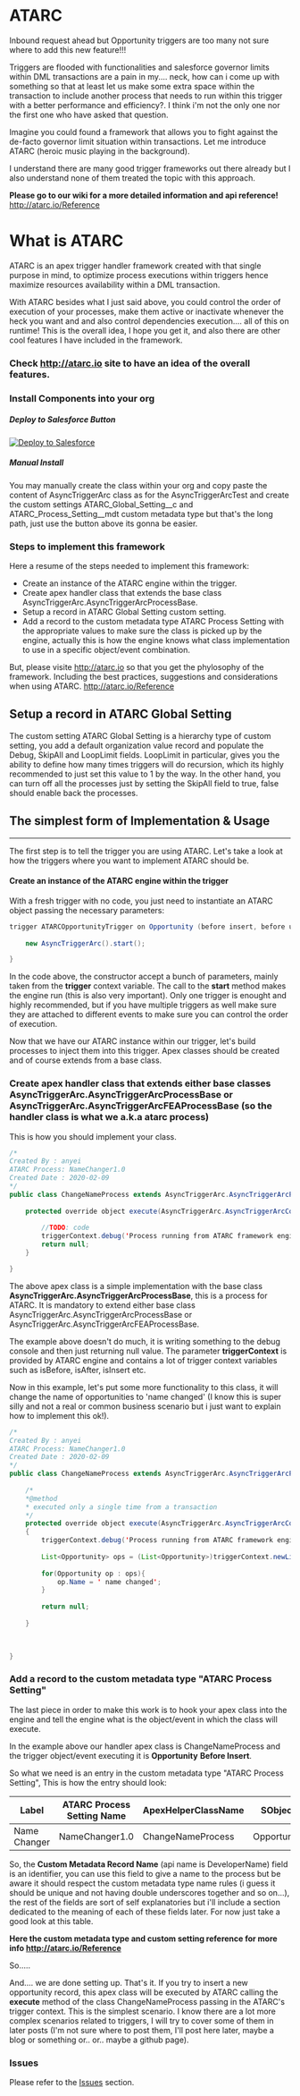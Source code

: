 # ATARC

Inbound request ahead but Opportunity triggers are too many not sure where to add this new feature!!! 

Triggers are flooded with functionalities and salesforce governor limits within DML transactions are a pain in my.... neck, how can i come up with something so that at least let us make some extra space within the transaction to include another process that needs to run within this trigger with a better performance and efficiency?. I think i'm not the only one nor the first one who have asked that question.

Imagine you could found a framework that allows you to fight against the de-facto governor limit situation within transactions. Let me introduce ATARC (heroic music playing in the background). 

I understand there are many good trigger frameworks out there already but I also understand none of them treated the topic with this approach. 

**Please go to our wiki for a more detailed information and api reference!** http://atarc.io/Reference

# What is ATARC

ATARC is an apex trigger handler framework created with that single purpose in mind, to optimize process executions within triggers hence maximize resources availability within a DML transaction.

With ATARC besides what I just said above, you could control the order of execution of your processes, make them active or inactivate whenever the heck you want and and also control dependencies execution.... all of this on runtime! This is the overall idea, I hope you get it, and also there are other cool features I have included in the framework.

### Check http://atarc.io site to have an idea of the overall features.

### Install Components into your org

##### Deploy to Salesforce Button

<a href="https://githubsfdeploy.herokuapp.com?owner=anyei&repo=SFDC-ATARC">
  <img alt="Deploy to Salesforce"
       src="https://raw.githubusercontent.com/afawcett/githubsfdeploy/master/src/main/webapp/resources/img/deploy.png">
</a>

##### Manual Install

You may manually create the class within your org and copy paste the content of AsyncTriggerArc class as for the AsyncTriggerArcTest and create the custom settings ATARC_Global_Setting__c and ATARC_Process_Setting__mdt custom metadata type but that's the long path, just use the button above its gonna be easier. 

### Steps to implement this framework

Here a resume of the steps needed to implement this framework:

* Create an instance of the ATARC engine within the trigger.
* Create apex handler class that extends the base class AsyncTriggerArc.AsyncTriggerArcProcessBase.
* Setup a record in ATARC Global Setting custom setting.
* Add a record to the custom metadata type ATARC Process Setting with the appropriate values to make sure the class is picked up by the engine, actually this is how the engine knows what class implementation to use in a specific object/event combination.

But, please visite http://atarc.io so that you get the phylosophy of the framework. Including the best practices, suggestions and considerations when using ATARC. http://atarc.io/Reference


## Setup a record in ATARC Global Setting
The custom setting ATARC Global Setting is a hierarchy type of custom setting, you add a default organization value record and populate the Debug, SkipAll and LoopLimit fields. LoopLimit in particular, gives you the ability to define how many times triggers will do recursion, which its highly recommended to just set this value to 1 by the way. In the other hand, you can turn off all the processes just by setting the SkipAll field to true, false should enable back the processes.


## The simplest form of Implementation & Usage
_____
The first step is to tell the trigger you are using ATARC.
Let's take a look at how the triggers where you want to implement ATARC should be.

####  Create an instance of the ATARC engine within the trigger

With a fresh trigger with no code, you just need to instantiate an ATARC object passing the necessary parameters:

```java
trigger ATARCOpportunityTrigger on Opportunity (before insert, before update, before delete, after insert, after update, after delete, after undelete) {
    
    new AsyncTriggerArc().start();

}
```

In the code above, the constructor accept a bunch of parameters, mainly taken from the **trigger** context variable. The call to the **start** method makes the engine run (this is also very important). Only one trigger is enought and highly recommended, but if you have multiple triggers as well make sure they are attached to different events to make sure you can control the order of execution.

Now that we have our ATARC instance within our trigger, let's build processes to inject them into this trigger. Apex classes should be created and of course extends from a base class.

### Create apex handler class that extends either base classes AsyncTriggerArc.AsyncTriggerArcProcessBase or AsyncTriggerArc.AsyncTriggerArcFEAProcessBase (so the handler class is what we a.k.a atarc process)

This is how you should implement your class.

```java
/*
Created By : anyei
ATARC Process: NameChanger1.0
Created Date : 2020-02-09
*/
public class ChangeNameProcess extends AsyncTriggerArc.AsyncTriggerArcProcessBase{
    
    protected override object execute(AsyncTriggerArc.AsyncTriggerArcContext triggerContext){
       
        //TODO: code
        triggerContext.debug('Process running from ATARC framework engine');
        return null;
    }

}

```

The above apex class is a simple implementation with the base class **AsyncTriggerArc.AsyncTriggerArcProcessBase**, this is a process for ATARC. It is mandatory to extend either base class AsyncTriggerArc.AsyncTriggerArcProcessBase or AsyncTriggerArc.AsyncTriggerArcFEAProcessBase.

The example above doesn't do much, it is writing something to the debug console and then just returning null value. The parameter **triggerContext** is provided by ATARC engine and contains a lot of trigger context variables such as isBefore, isAfter, isInsert etc.

Now in this example, let's put some more functionality to this class, it will change the name of opportunities to 'name changed' (I know this is super silly and not a real or common business scenario but i just want to explain how to implement this ok!).

```java
/*
Created By : anyei
ATARC Process: NameChanger1.0
Created Date : 2020-02-09
*/
public class ChangeNameProcess extends AsyncTriggerArc.AsyncTriggerArcProcessBase {
    
    /*
    *@method
    * executed only a single time from a transaction
    */
    protected override object execute(AsyncTriggerArc.AsyncTriggerArcContext triggerContext)
    {  
        triggerContext.debug('Process running from ATARC framework engine');
        
        List<Opportunity> ops = (List<Opportunity>)triggerContext.newList;
        
        for(Opportunity op : ops){
            op.Name = ' name changed';
        }
        
        return null;
        
    }
    
  

}
```

### Add a record to the custom metadata type "ATARC Process Setting"

The last piece in order to make this work is to hook your apex class into the engine and tell the engine what is the object/event  in which the class will execute.

In the example above our handler apex class is ChangeNameProcess and the trigger object/event executing it is **Opportunity** **Before Insert**. 

So what we need is an entry in the custom metadata type "ATARC Process Setting", This is how the entry should look:

| Label | ATARC Process Setting Name                      | ApexHelperClassName | SObject     | Event        | IsActive | IsAsync | Order | DependsOnSuccess | DependsOnFailure | Debug | DebugLevel | breakIfError |
|---------------------------|---------------------------|---------------------|-------------|--------------|----------|---------|-------|------------------|----------------|-------|------------|--------------|
| Name Changer | NameChanger1.0            | ChangeNameProcess         | Opportunity | BeforeInsert | true     | false   | 1     |                  |                | true  | DEBUG      | false        |

So, the **Custom Metadata Record Name** (api name is DeveloperName) field is an identifier, you can use this field to give a name to the process but be aware it should respect the custom metadata type name rules (i guess it should be unique and not having double underscores together and so on...), the rest of the fields are sort of self explanatories but i'll include a section dedicated to the meaning of each of these fields later. For now just take a good look at this table.

**Here the custom metadata type and custom setting reference for more info http://atarc.io/Reference**

So.....

And.... we are done setting up. That's it. If you try to insert a new opportunity record, this apex class will be executed by ATARC calling the **execute** method of the class ChangeNameProcess passing in the ATARC's trigger context. This is the simplest scenario. I know there are a lot more complex scenarios related to triggers, I will try to cover some of them in later posts (I'm not sure where to post them, I'll post here later, maybe a blog or something or.. or.. maybe a github page). 


### Issues
Please refer to the <a href="https://github.com/anyei/SFDC-ATARC/issues">Issues</a> section.




